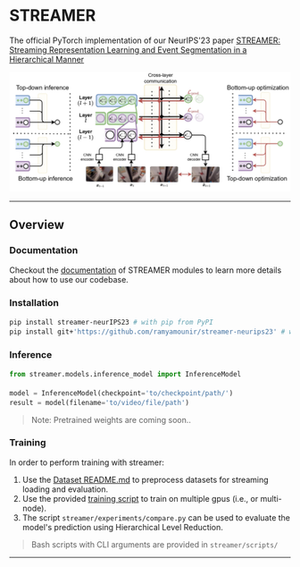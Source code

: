 # STREAMER

The official PyTorch implementation of our NeurIPS'23 paper [STREAMER: Streaming Representation Learning and Event Segmentation in a Hierarchical Manner](https://ramymounir.com/publications/streamer/)

![Overview of STREAMER](assets/overview.jpg)

---

## Overview

### Documentation

Checkout the [documentation](https://ramymounir.com/docs/streamer/) of STREAMER modules to learn more details about how to use our codebase.

### Installation

```bash
pip install streamer-neurIPS23 # with pip from PyPI
pip install git+'https://github.com/ramyamounir/streamer-neurips23' # with GitHub
```

### Inference

```python
from streamer.models.inference_model import InferenceModel

model = InferenceModel(checkpoint='to/checkpoint/path/')
result = model(filename='to/video/file/path')
```

> Note: Pretrained weights are coming soon..


### Training

In order to perform training with streamer:

1. Use the [Dataset README.md](streamer/datasets/README.md) to preprocess datasets for streaming loading and evaluation.
2. Use the provided [training script](streamer/train.py) to train on multiple gpus (i.e., or multi-node).
3. The script `streamer/experiments/compare.py` can be used to evaluate the model's prediction using Hierarchical Level Reduction.

> Bash scripts with CLI arguments are provided in `streamer/scripts/`

---


